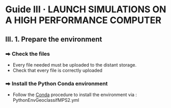 # Guide III  ·  LAUNCH SIMULATIONS ON A HIGH PERFORMANCE COMPUTER
## III. 1. Prepare the environment
### ⮕ Check the files
- Every file needed must be uploaded to the distant storage.
- Check that every file is correctly uploaded
### ⮕ Install the Python Conda environment
- Follow the [Conda](https://docs.conda.io/projects/conda/en/latest/user-guide/tasks/manage-environments.html) procedure to install the environment via : PythonEnvGeoclassifMPS2.yml

